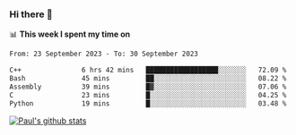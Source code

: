 ### Hi there 👋

📊 **This week I spent my time on**
<!--START_SECTION:waka-->

```txt
From: 23 September 2023 - To: 30 September 2023

C++               6 hrs 42 mins   ██████████████████░░░░░░░   72.09 %
Bash              45 mins         ██░░░░░░░░░░░░░░░░░░░░░░░   08.22 %
Assembly          39 mins         █▓░░░░░░░░░░░░░░░░░░░░░░░   07.06 %
C                 23 mins         █░░░░░░░░░░░░░░░░░░░░░░░░   04.25 %
Python            19 mins         █░░░░░░░░░░░░░░░░░░░░░░░░   03.48 %
```

<!--END_SECTION:waka-->


[![Paul's github stats](https://github-readme-stats.vercel.app/api?username=mickeyouyou&theme=dracula&show_icons=true)](https://github.com/anuraghazra/github-readme-stats)
